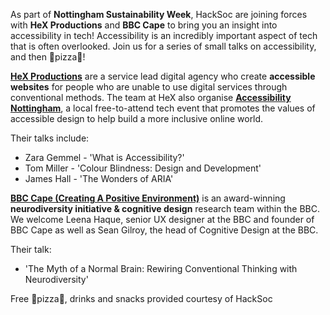As part of **Nottingham Sustainability Week**, HackSoc are joining forces with **HeX Productions** and **BBC Cape** to bring you an insight into accessibility in tech! Accessibility is an incredibly important aspect of tech that is often overlooked. Join us for a series of small talks on accessibility, and then 🍕pizza🍕!

**[HeX Productions](https://www.horlix.com/)** are a service lead digital agency who create **accessible websites** for people who are unable to use digital services through conventional methods. The team at HeX also organise **[Accessibility Nottingham](https://www.accessibilitynottingham.co.uk/)**, a local free-to-attend tech event that promotes the values of accessible design to help build a more inclusive online world.

Their talks include: 
- Zara Gemmel - 'What is Accessibility?'
- Tom Miller - 'Colour Blindness: Design and Development'
- James Hall - 'The Wonders of ARIA'

**[BBC Cape (Creating A Positive Environment)](https://twitter.com/BBCCape)** is an award-winning **neurodiversity initiative & cognitive design** research team within the BBC. We welcome Leena Haque, senior UX designer at the BBC and founder of BBC Cape as well as Sean Gilroy, the head of Cognitive Design at the BBC. 

Their talk: 
- 'The Myth of a Normal Brain: Rewiring Conventional Thinking with Neurodiversity'

Free 🍕pizza🍕, drinks and snacks provided courtesy of HackSoc
